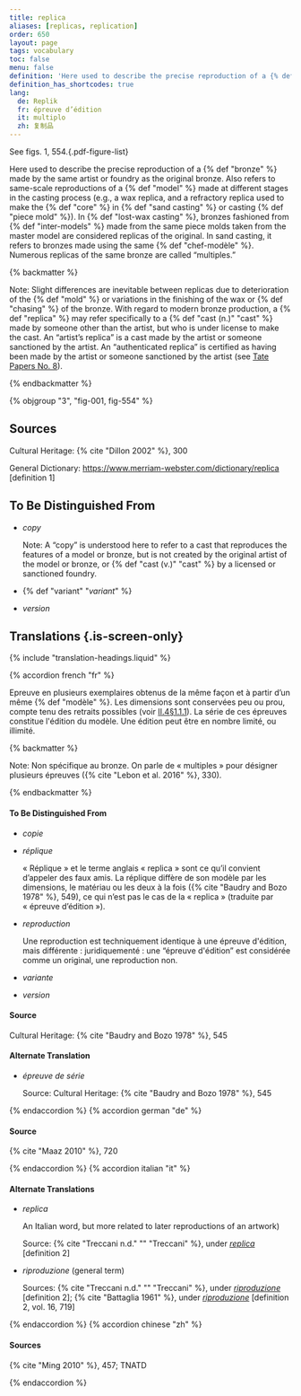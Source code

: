 ```yaml
---
title: replica
aliases: [replicas, replication]
order: 650
layout: page
tags: vocabulary
toc: false
menu: false
definition: 'Here used to describe the precise reproduction of a {% def "bronze" %} made by the same artist or foundry as the original bronze. Also refers to same-scale reproductions of a {% def "model" %} made at different stages in the casting process (e.g., a wax replica, and a refractory replica used to make the {% def "core" %} in {% def "sand casting" %} or casting {% def "piece mold" %}). In {% def "lost-wax casting" %}, bronzes fashioned from {% def "inter-models" %} made from the same piece molds taken from the master model are considered replicas of the original. In sand casting, it refers to bronzes made using the same {% def "chef-modèle" %}. Numerous replicas of the same bronze are called “multiples.”'
definition_has_shortcodes: true
lang:
  de: Replik
  fr: épreuve d’édition
  it: multiplo
  zh: 复制品
---
```


See figs. 1, 554.{.pdf-figure-list}

Here used to describe the precise reproduction of a {% def "bronze" %} made by the same artist or foundry as the original bronze. Also refers to same-scale reproductions of a {% def "model" %} made at different stages in the casting process (e.g., a wax replica, and a refractory replica used to make the {% def "core" %} in {% def "sand casting" %} or casting {% def "piece mold" %}). In {% def "lost-wax casting" %}, bronzes fashioned from {% def "inter-models" %} made from the same piece molds taken from the master model are considered replicas of the original. In sand casting, it refers to bronzes made using the same {% def "chef-modèle" %}. Numerous replicas of the same bronze are called “multiples.”

{% backmatter %}

Note: Slight differences are inevitable between replicas due to deterioration of the {% def "mold" %} or variations in the finishing of the wax or {% def "chasing" %} of the bronze. With regard to modern bronze production, a {% def "replica" %} may refer specifically to a {% def "cast (n.)" "cast" %} made by someone other than the artist, but who is under license to make the cast. An “artist’s replica” is a cast made by the artist or someone sanctioned by the artist. An “authenticated replica” is certified as having been made by the artist or someone sanctioned by the artist (see [Tate Papers No. 8](https://www.tate.org.uk/research/tate-papers/08/terminology-for-further-expansion)).

{% endbackmatter %}

{% objgroup "3", "fig-001, fig-554" %}

## Sources

Cultural Heritage: {% cite "Dillon 2002" %}, 300

General Dictionary: <https://www.merriam-webster.com/dictionary/replica> [definition 1]

## To Be Distinguished From

- *copy*

    Note: A “copy” is understood here to refer to a cast that reproduces the features of a model or bronze, but is not created by the original artist of the model or bronze, or {% def "cast (v.)" "cast" %} by a licensed or sanctioned foundry.

- {% def "variant" "*variant*" %}

- *version*

## Translations {.is-screen-only}

<div class="accordion">
{% include "translation-headings.liquid" %}

{% accordion french "fr" %}

Epreuve en plusieurs exemplaires obtenus de la même façon et à partir d’un même {% def "modèle" %}. Les dimensions sont conservées peu ou prou, compte tenu des retraits possibles (voir [II.4§1.1.1](/vol-2/4/#s1-1-1)). La série de ces épreuves constitue l'édition du modèle. Une édition peut être en nombre limité, ou illimité.

{% backmatter %}

Note: Non spécifique au bronze. On parle de « multiples » pour désigner plusieurs épreuves ({% cite "Lebon et al. 2016" %}, 330).

{% endbackmatter %}

#### To Be Distinguished From

- *copie*

- *réplique*

    « Réplique » et le terme anglais « replica » sont ce qu’il convient d’appeler des faux amis. La réplique diffère de son modèle par les dimensions, le matériau ou les deux à la fois ({% cite "Baudry and Bozo 1978" %}, 549), ce qui n’est pas le cas de la « replica » (traduite par « épreuve d’édition »).

- *reproduction*

    Une reproduction est techniquement identique à une épreuve d'édition, mais différente : juridiquementé : une “épreuve d'édition” est considérée comme un original, une reproduction non.

- *variante*

- *version*

#### Source

Cultural Heritage: {% cite "Baudry and Bozo 1978" %}, 545

#### Alternate Translation

- *épreuve de série*

    Source: Cultural Heritage: {% cite "Baudry and Bozo 1978" %}, 545

{% endaccordion %}
{% accordion german "de" %}

#### Source

{% cite "Maaz 2010" %}, 720

{% endaccordion %}
{% accordion italian "it" %}

#### Alternate Translations

- *replica*

    An Italian word, but more related to later reproductions of an artwork) 
    
    Source: {% cite "Treccani n.d." "" "Treccani" %}, under [*replica*](https://www.treccani.it/vocabolario/replica/) [definition 2]

- *riproduzione* (general term)

    Sources: {% cite "Treccani n.d." "" "Treccani" %}, under [*riproduzione*](http://www.treccani.it/vocabolario/riproduzione) [definition 2]; {% cite "Battaglia 1961" %}, under [*riproduzione*](http://www.gdli.it/pdf_viewer/Scripts/pdf.js/web/viewer.asp?file=/PDF/GDLI16/GDLI_16_ocr_726.pdf&parola=riproduzione) [definition 2, vol. 16, 719]

{% endaccordion %}
{% accordion chinese "zh" %}

#### Sources

{% cite "Ming 2010" %}, 457; TNATD

{% endaccordion %}

</div>
